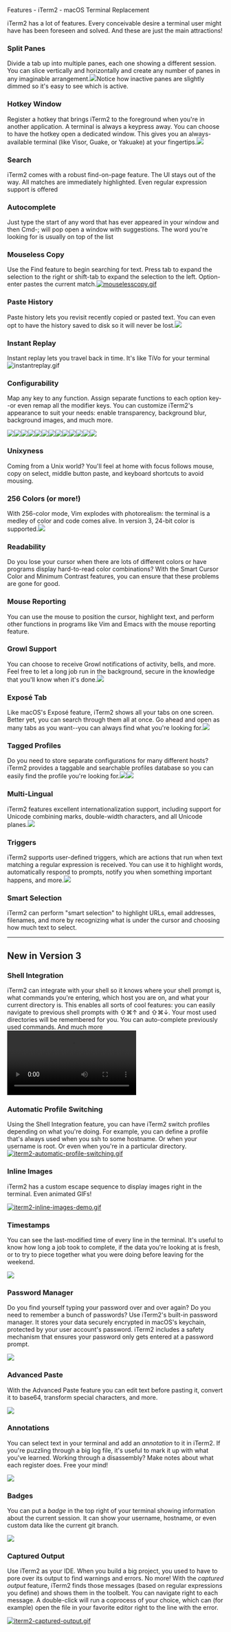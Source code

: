 Features - iTerm2 - macOS Terminal Replacement

iTerm2 has a lot of features. Every conceivable desire a terminal user might have has been foreseen and solved. And these are just the main attractions!

### Split Panes

Divide a tab up into multiple panes, each one showing a different session. You can slice vertically and horizontally and create any number of panes in any imaginable arrangement.[![](../_resources/862438f4d333f8e00fc129dc180771f6.png)](https://iterm2.com/img/screenshots/split_panes_full.png)Notice how inactive panes are slightly dimmed so it's easy to see which is active.

### Hotkey Window

Register a hotkey that brings iTerm2 to the foreground when you're in another application. A terminal is always a keypress away. You can choose to have the hotkey open a dedicated window. This gives you an always-available terminal (like Visor, Guake, or Yakuake) at your fingertips.[![](../_resources/23aef344f1e6683b67edec4b8ae902ae.png)](https://iterm2.com/img/screenshots/hotkeywindow_full.png)

### Search

iTerm2 comes with a robust find-on-page feature. The UI stays out of the way. All matches are immediately highlighted. Even regular expression support is offered![![](../_resources/4299327adbabaf7c0392466b77a5d25d.png)](https://iterm2.com/img/screenshots/search.png)

### Autocomplete

Just type the start of any word that has ever appeared in your window and then Cmd-; will pop open a window with suggestions. The word you're looking for is usually on top of the list![![](../_resources/077f5da79a3eb53956098bdf385ced0f.png)](https://iterm2.com/img/screenshots/autocomplete.png)

### Mouseless Copy

Use the Find feature to begin searching for text. Press tab to expand the selection to the right or shift-tab to expand the selection to the left. Option-enter pastes the current match.[![mouselesscopy.gif](../_resources/aa674de6012fceecb4c5f9fac4ea831d.gif)](https://iterm2.com/img/screenshots/mouselesscopy.gif)

### Paste History

Paste history lets you revisit recently copied or pasted text. You can even opt to have the history saved to disk so it will never be lost.[![](../_resources/e4e5a29dbe6779bb502d1b7e828a70b3.png)](https://iterm2.com/img/screenshots/pastehistory.png)

### Instant Replay

Instant replay lets you travel back in time. It's like TiVo for your terminal![![instantreplay.gif](../_resources/ed13ea9ff642de31e90c8d72e90e3ae0.gif)](https://iterm2.com/img/screenshots/instantreplay.gif)

### Configurability

Map any key to any function. Assign separate functions to each option key--or even remap all the modifier keys. You can customize iTerm2's appearance to suit your needs: enable transparency, background blur, background images, and much more.

[![](../_resources/c0e9d25604267632cedd49e4808722d3.png)](https://iterm2.com/img/screenshots/v2-screen-shots/general.png)[![](../_resources/a61e2147d0e979951b79ca6f355d4b4a.png)](https://iterm2.com/img/screenshots/v2-screen-shots/appearance.png)[![](../_resources/f6b62c51a7683d6cb01d562de0b2ed2d.png)](https://iterm2.com/img/screenshots/v2-screen-shots/profiles_general.png)[![](../_resources/1d80a1a7945cef3f905f1d2ae8a079ed.png)](https://iterm2.com/img/screenshots/v2-screen-shots/profiles_colors.png)[![](../_resources/9a95da2ee4059a96146bc7587bcfbc77.png)](https://iterm2.com/img/screenshots/v2-screen-shots/profiles_text.png)[![](../_resources/02db04aca6ede40adc52d3ffb4e15564.png)](https://iterm2.com/img/screenshots/v2-screen-shots/profiles_window.png)[![](../_resources/f07916f58c3d2aff5d6a4946275e7118.png)](https://iterm2.com/img/screenshots/v2-screen-shots/profiles_terminal.png)[![](../_resources/6d8588be6adc213dc175e97e03cf7ca3.png)](https://iterm2.com/img/screenshots/v2-screen-shots/profiles_session.png)[![](../_resources/e3a7236c83f690b1fb058953ebc0ad86.png)](https://iterm2.com/img/screenshots/v2-screen-shots/profiles_keys.png)[![](../_resources/a10d48259a8807fc6b8a66764799cb8e.png)](https://iterm2.com/img/screenshots/v2-screen-shots/profiles_advanced.png)[![](../_resources/adb5ffb04b6c0fabf7e3f631e688b474.png)](https://iterm2.com/img/screenshots/v2-screen-shots/profiles_keys.jpg)[![](../_resources/337e4d1348ce1420519bf27eb56d9fec.png)](https://iterm2.com/img/screenshots/v2-screen-shots/profiles_pointer.png)[![](../_resources/0f4b1af1dc9bfaa6c6bff5c84b268d78.png)](https://iterm2.com/img/screenshots/v2-screen-shots/profiles_arrangements.png)

### Unixyness

Coming from a Unix world? You'll feel at home with focus follows mouse, copy on select, middle button paste, and keyboard shortcuts to avoid mousing.

### 256 Colors (or more!)

With 256-color mode, Vim explodes with photorealism: the terminal is a medley of color and code comes alive. In version 3, 24-bit color is supported.[![](../_resources/989e7dc50f9805bbd63d33ad98987f3a.png)](https://iterm2.com/img/screenshots/256colors.png)

### Readability

Do you lose your cursor when there are lots of different colors or have programs display hard-to-read color combinations? With the Smart Cursor Color and Minimum Contrast features, you can ensure that these problems are gone for good.

### Mouse Reporting

You can use the mouse to position the cursor, highlight text, and perform other functions in programs like Vim and Emacs with the mouse reporting feature.

### Growl Support

You can choose to receive Growl notifications of activity, bells, and more. Feel free to let a long job run in the background, secure in the knowledge that you'll know when it's done.[![](../_resources/b9194c82a97e3a4d3967a63b43571705.png)](https://iterm2.com/img/screenshots/growl.png)

### Exposé Tab

Like macOS's Exposé feature, iTerm2 shows all your tabs on one screen. Better yet, you can search through them all at once. Go ahead and open as many tabs as you want--you can always find what you're looking for.[![](../_resources/0b7d1ffd981084351c7ae0f0c8aec240.png)](https://iterm2.com/img/screenshots/expose_full.jpg)

### Tagged Profiles

Do you need to store separate configurations for many different hosts? iTerm2 provides a taggable and searchable profiles database so you can easily find the profile you're looking for.[![](../_resources/ded294169f0eaa953c9342b82ae5ffbf.png)](https://iterm2.com/img/screenshots/profiles1_full.png)[![](../_resources/616d3cecc5f0b4b86d77c9ee5489bb85.png)](https://iterm2.com/img/screenshots/profiles2_full.png)

### Multi-Lingual

iTerm2 features excellent internationalization support, including support for Unicode combining marks, double-width characters, and all Unicode planes.[![](../_resources/0a18a5bc73749ad8c38c2d22c01f4677.png)](https://iterm2.com/img/screenshots/utf8.png)

### Triggers

iTerm2 supports user-defined triggers, which are actions that run when text matching a regular expression is received. You can use it to highlight words, automatically respond to prompts, notify you when something important happens, and more.[![](../_resources/7cc1d328df2421f5068f7040bcc29983.png)](https://iterm2.com/img/screenshots/v2-screen-shots/triggers_full.png)

### Smart Selection

iTerm2 can perform "smart selection" to highlight URLs, email addresses, filenames, and more by recognizing what is under the cursor and choosing how much text to select.

* * *

## New in Version 3

### Shell Integration

iTerm2 can integrate with your shell so it knows where your shell prompt is, what commands you're entering, which host you are on, and what your current directory is. This enables all sorts of cool features: you can easily navigate to previous shell prompts with ⇧⌘↑ and ⇧⌘↓. Your most used directories will be remembered for you. You can auto-complete previously used commands. And much more![![iterm2-shell-integration-navigation-demo.gif](../_resources/bc38c17adf173320e26aaa657d8ccc21.gif)](https://iterm2.com/img/screenshots/v3-screen-shots/iterm2-shell-integration-navigation-demo.mov)

### Automatic Profile Switching

Using the Shell Integration feature, you can have iTerm2 switch profiles depending on what you're doing. For example, you can define a profile that's always used when you ssh to some hostname. Or when your username is root. Or even when you're in a particular directory.[![iterm2-automatic-profile-switching.gif](../_resources/058d4577272553a5deeb562155ca56fc.gif)](https://iterm2.com/img/screenshots/v3-screen-shots/iterm2-automatic-profile-switching.mov)

### Inline Images

iTerm2 has a custom escape sequence to display images right in the terminal. Even animated GIFs!

[![iterm2-inline-images-demo.gif](../_resources/a5ec4fbdb9fa7208bd9cfe214ba15a52.gif)](https://iterm2.com/img/screenshots/v3-screen-shots/iterm2-inline-images-demo.mov)

### Timestamps

You can see the last-modified time of every line in the terminal. It's useful to know how long a job took to complete, if the data you're looking at is fresh, or to try to piece together what you were doing before leaving for the weekend.

![](../_resources/6eb2ebf30e0b7437d50be91a12d93349.png)

### Password Manager

Do you find yourself typing your password over and over again? Do you need to remember a bunch of passwords? Use iTerm2's built-in password manager. It stores your data securely encrypted in macOS's keychain, protected by your user account's password. iTerm2 includes a safety mechanism that ensures your password only gets entered at a password prompt.

![](../_resources/04935125af50b550c555225adb07d9a6.png)

### Advanced Paste

With the Advanced Paste feature you can edit text before pasting it, convert it to base64, transform special characters, and more.

![](../_resources/f557cba1be30aa668e83b766b50b2a42.png)

### Annotations

You can select text in your terminal and add an *annotation* to it in iTerm2. If you're puzzling through a big log file, it's useful to mark it up with what you've learned. Working through a disassembly? Make notes about what each register does. Free your mind!

![](../_resources/3591ce656850ca42891b9756672003b6.png)

### Badges

You can put a *badge* in the top right of your terminal showing information about the current session. It can show your username, hostname, or even custom data like the current git branch.

![](../_resources/ed85472902bffc588cd5273e153fa921.png)

### Captured Output

Use iTerm2 as your IDE. When you build a big project, you used to have to pore over its output to find warnings and errors. No more! With the *captured output* feature, iTerm2 finds those messages (based on regular expressions you define) and shows them in the toolbelt. You can navigate right to each message. A double-click will run a coprocess of your choice, which can (for example) open the file in your favorite editor right to the line with the error.

[![iterm2-captured-output.gif](../_resources/70b322de0c934d103c52cb246dcbf4a8.gif)](https://iterm2.com/img/screenshots/v3-screen-shots/iterm2-captured-output.mov)